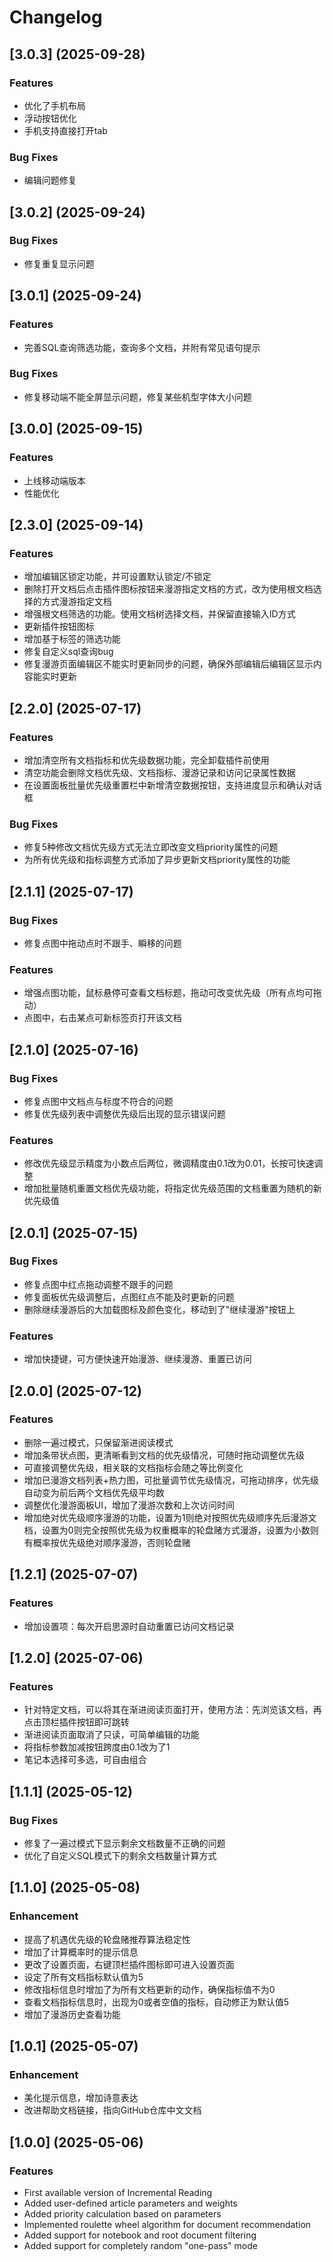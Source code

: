 # Changelog

## [3.0.3] (2025-09-28)

### Features
* 优化了手机布局
* 浮动按钮优化
* 手机支持直接打开tab

### Bug Fixes
* 编辑问题修复

## [3.0.2] (2025-09-24)

### Bug Fixes
* 修复重复显示问题

## [3.0.1] (2025-09-24)

### Features
* 完善SQL查询筛选功能，查询多个文档，并附有常见语句提示

### Bug Fixes
* 修复移动端不能全屏显示问题，修复某些机型字体大小问题

## [3.0.0] (2025-09-15)

### Features
* 上线移动端版本
* 性能优化

## [2.3.0] (2025-09-14)

### Features
* 增加编辑区锁定功能，并可设置默认锁定/不锁定
* 删除打开文档后点击插件图标按钮来漫游指定文档的方式，改为使用根文档选择的方式漫游指定文档
* 增强根文档筛选的功能。使用文档树选择文档，并保留直接输入ID方式
* 更新插件按钮图标
* 增加基于标签的筛选功能
* 修复自定义sql查询bug
* 修复漫游页面编辑区不能实时更新同步的问题，确保外部编辑后编辑区显示内容能实时更新

## [2.2.0] (2025-07-17)

### Features
* 增加清空所有文档指标和优先级数据功能，完全卸载插件前使用
* 清空功能会删除文档优先级、文档指标、漫游记录和访问记录属性数据
* 在设置面板批量优先级重置栏中新增清空数据按钮，支持进度显示和确认对话框

### Bug Fixes
* 修复5种修改文档优先级方式无法立即改变文档priority属性的问题
* 为所有优先级和指标调整方式添加了异步更新文档priority属性的功能

## [2.1.1] (2025-07-17)

### Bug Fixes
* 修复点图中拖动点时不跟手、瞬移的问题

### Features
* 增强点图功能，鼠标悬停可查看文档标题，拖动可改变优先级（所有点均可拖动）
* 点图中，右击某点可新标签页打开该文档

## [2.1.0] (2025-07-16)

### Bug Fixes
* 修复点图中文档点与标度不符合的问题
* 修复优先级列表中调整优先级后出现的显示错误问题

### Features
* 修改优先级显示精度为小数点后两位，微调精度由0.1改为0.01，长按可快速调整
* 增加批量随机重置文档优先级功能，将指定优先级范围的文档重置为随机的新优先级值

## [2.0.1] (2025-07-15)

### Bug Fixes
* 修复点图中红点拖动调整不跟手的问题
* 修复面板优先级调整后，点图红点不能及时更新的问题
* 删除继续漫游后的大加载图标及颜色变化，移动到了"继续漫游"按钮上

### Features
* 增加快捷键，可方便快速开始漫游、继续漫游、重置已访问

## [2.0.0] (2025-07-12)

### Features
* 删除一遍过模式，只保留渐进阅读模式
* 增加条带状点图，更清晰看到文档的优先级情况，可随时拖动调整优先级
* 可直接调整优先级，相关联的文档指标会随之等比例变化
* 增加已漫游文档列表+热力图，可批量调节优先级情况，可拖动排序，优先级自动变为前后两个文档优先级平均数
* 调整优化漫游面板UI，增加了漫游次数和上次访问时间
* 增加绝对优先级顺序漫游的功能，设置为1则绝对按照优先级顺序先后漫游文档，设置为0则完全按照优先级为权重概率的轮盘赌方式漫游，设置为小数则有概率按优先级绝对顺序漫游，否则轮盘赌

## [1.2.1] (2025-07-07)

### Features
* 增加设置项：每次开启思源时自动重置已访问文档记录

## [1.2.0] (2025-07-06)

### Features
* 针对特定文档，可以将其在渐进阅读页面打开，使用方法：先浏览该文档，再点击顶栏插件按钮即可跳转
* 渐进阅读页面取消了只读，可简单编辑的功能
* 将指标参数加减按钮跨度由0.1改为了1
* 笔记本选择可多选，可自由组合

## [1.1.1] (2025-05-12)

### Bug Fixes
* 修复了一遍过模式下显示剩余文档数量不正确的问题
* 优化了自定义SQL模式下的剩余文档数量计算方式

## [1.1.0] (2025-05-08)

### Enhancement
* 提高了机遇优先级的轮盘赌推荐算法稳定性
* 增加了计算概率时的提示信息
* 更改了设置页面，右键顶栏插件图标即可进入设置页面
* 设定了所有文档指标默认值为5
* 修改指标信息时增加了为所有文档更新的动作，确保指标值不为0
* 查看文档指标信息时，出现为0或者空值的指标，自动修正为默认值5
* 增加了漫游历史查看功能

## [1.0.1] (2025-05-07)

### Enhancement
* 美化提示信息，增加诗意表达
* 改进帮助文档链接，指向GitHub仓库中文文档

## [1.0.0] (2025-05-06)

### Features
* First available version of Incremental Reading
* Added user-defined article parameters and weights
* Added priority calculation based on parameters
* Implemented roulette wheel algorithm for document recommendation
* Added support for notebook and root document filtering
* Added support for completely random "one-pass" mode